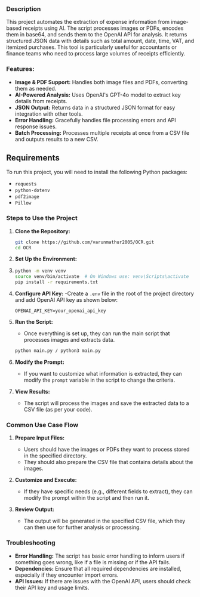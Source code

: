 ### **Description**

This project automates the extraction of expense information from image-based receipts using AI. The script processes images or PDFs, encodes them in base64, and sends them to the OpenAI API for analysis. It returns structured JSON data with details such as total amount, date, time, VAT, and itemized purchases. This tool is particularly useful for accountants or finance teams who need to process large volumes of receipts efficiently.

### **Features:**
- **Image & PDF Support:** Handles both image files and PDFs, converting them as needed.
- **AI-Powered Analysis:** Uses OpenAI's GPT-4o model to extract key details from receipts.
- **JSON Output:** Returns data in a structured JSON format for easy integration with other tools.
- **Error Handling:** Gracefully handles file processing errors and API response issues.
- **Batch Processing:** Processes multiple receipts at once from a CSV file and outputs results to a new CSV.

## Requirements
To run this project, you will need to install the following Python packages:
- `requests`
- `python-dotenv`
- `pdf2image`
- `Pillow`


### **Steps to Use the Project**

1. **Clone the Repository:**
   
   ```bash
   git clone https://github.com/varunmathur2005/OCR.git
   cd OCR
   ```

3. **Set Up the Environment:**
4. 
   ```bash
   python -m venv venv
   source venv/bin/activate  # On Windows use: venv\Scripts\activate
   pip install -r requirements.txt
   ```

5. **Configure API Key:**
   -Create a `.env` file in the root of the project directory and add OpenAI API key as shown below:

   ```plaintext
   OPENAI_API_KEY=your_openai_api_key
   ```

6. **Run the Script:**
   - Once everything is set up, they can run the main script that processes images and extracts data.

   ```bash
   python main.py / python3 main.py
   ```

7. **Modify the Prompt:**
   - If you want to customize what information is extracted, they can modify the `prompt` variable in the script to change the criteria.

8. **View Results:**
   - The script will process the images and save the extracted data to a CSV file (as per your code).

### **Common Use Case Flow**

1. **Prepare Input Files:**
   - Users should have the images or PDFs they want to process stored in the specified directory.
   - They should also prepare the CSV file that contains details about the images.

2. **Customize and Execute:**
   - If they have specific needs (e.g., different fields to extract), they can modify the prompt within the script and then run it.

3. **Review Output:**
   - The output will be generated in the specified CSV file, which they can then use for further analysis or processing.

### **Troubleshooting**

- **Error Handling:** The script has basic error handling to inform users if something goes wrong, like if a file is missing or if the API fails.
- **Dependencies:** Ensure that all required dependencies are installed, especially if they encounter import errors.
- **API Issues:** If there are issues with the OpenAI API, users should check their API key and usage limits.
